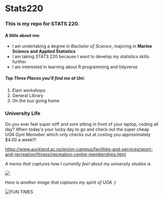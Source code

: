# Stats220 

### This is my repo for STATS 220. 

#### **A little about me:**

- I am undertaking a degree in *Bachelor of Science*, majoring in **Marine Science and Applied Statistics**
- I am taking STATS 220 because I want to develop my statistics skills further
- I am interested in learning about R programming and tidyverse

##### **Top Three Places you'll find me at Uni:** 

1. Elam workshops
2. General Library
3. On the bus going home

### University Life  

Do you ever feel super stiff and sore sitting in front of your laptop, coding all day? When today's your lucky day to go and check out the super cheap *UOA Gym Memeber* which only checks out at costing you approximately $4.00 a week!!! 

<https://www.auckland.ac.nz/en/on-campus/facilities-and-services/sport-and-recreation/fitness/recreation-centre-memberships.html>

_A meme that captures how I currently feel about my university studies is_ 

![](https://i.pinimg.com/originals/00/76/a6/0076a658f86973f34514efff46a40726.gif) 

_Here is another image that captures my spirit of UOA :)_ 

![FUN TIMES](https://media.tenor.com/fluAkiutEZYAAAAM/mike-wazowski-monsters-inc.gif)

